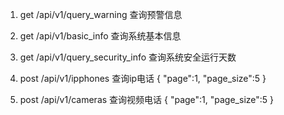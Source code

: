 1. get /api/v1/query_warning  查询预警信息
2. get /api/v1/basic_info 查询系统基本信息
3. get /api/v1/query_security_info 查询系统安全运行天数
4. post /api/v1/ipphones  查询ip电话
{
    "page":1,
    "page_size":5
}

5. post /api/v1/cameras  查询视频电话
{
    "page":1,
    "page_size":5
}